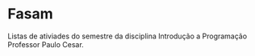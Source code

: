 # Fasam
Listas de ativiades do semestre da disciplina Introdução a Programação 
Professor Paulo Cesar.
